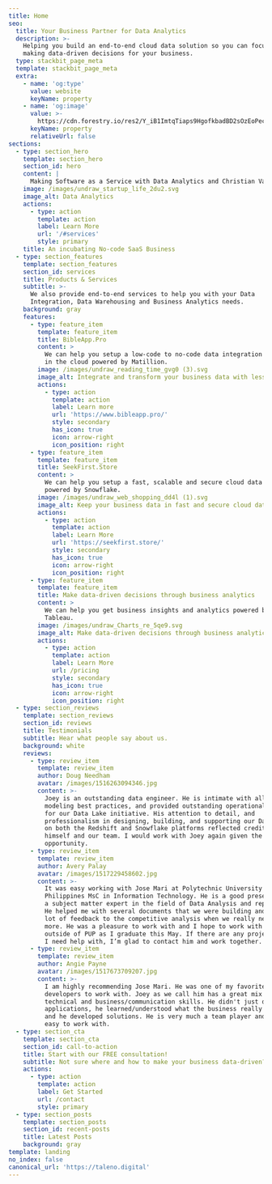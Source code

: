 ```yaml
---
title: Home
seo:
  title: Your Business Partner for Data Analytics
  description: >-
    Helping you build an end-to-end cloud data solution so you can focus on
    making data-driven decisions for your business.
  type: stackbit_page_meta
  template: stackbit_page_meta
  extra:
    - name: 'og:type'
      value: website
      keyName: property
    - name: 'og:image'
      value: >-
        https://cdn.forestry.io/res2/Y_iB1ImtqTiaps9HgofkbadBD2sOzEoPecgFWR6x6pE/fit/512/512/sm/0/aHR0cHM6Ly9hcHAu/Zm9yZXN0cnkuaW8v/cmFpbHMvYWN0aXZl/X3N0b3JhZ2UvYmxv/YnMvZXlKZmNtRnBi/SE1pT25zaWJXVnpj/MkZuWlNJNklrSkJh/SEJDU0c4NE5tZHZQ/U0lzSW1WNGNDSTZi/blZzYkN3aWNIVnlJ/am9pWW14dllsOXBa/Q0o5ZlE9PS0tNTYx/NjRiODExYjc4ZGE1/OGJiNDUzNTM1YmFi/OWM5MDA0NjdlY2M4/Yi8yLnBuZw
      keyName: property
      relativeUrl: false
sections:
  - type: section_hero
    template: section_hero
    section_id: hero
    content: |
      Making Software as a Service with Data Analytics and Christian Values.
    image: /images/undraw_startup_life_2du2.svg
    image_alt: Data Analytics
    actions:
      - type: action
        template: action
        label: Learn More
        url: '/#services'
        style: primary
    title: An incubating No-code SaaS Business
  - type: section_features
    template: section_features
    section_id: services
    title: Products & Services
    subtitle: >-
      We also provide end-to-end services to help you with your Data
      Integration, Data Warehousing and Business Analytics needs.
    background: gray
    features:
      - type: feature_item
        template: feature_item
        title: BibleApp.Pro
        content: >
          We can help you setup a low-code to no-code data integration platform
          in the cloud powered by Matillion.
        image: /images/undraw_reading_time_gvg0 (3).svg
        image_alt: Integrate and transform your business data with less or no-code
        actions:
          - type: action
            template: action
            label: Learn more
            url: 'https://www.bibleapp.pro/'
            style: secondary
            has_icon: true
            icon: arrow-right
            icon_position: right
      - type: feature_item
        template: feature_item
        title: SeekFirst.Store
        content: >
          We can help you setup a fast, scalable and secure cloud data warehouse
          powered by Snowflake.
        image: /images/undraw_web_shopping_dd4l (1).svg
        image_alt: Keep your business data in fast and secure cloud data warehouse
        actions:
          - type: action
            template: action
            label: Learn More
            url: 'https://seekfirst.store/'
            style: secondary
            has_icon: true
            icon: arrow-right
            icon_position: right
      - type: feature_item
        template: feature_item
        title: Make data-driven decisions through business analytics
        content: >
          We can help you get business insights and analytics powered by
          Tableau.
        image: /images/undraw_Charts_re_5qe9.svg
        image_alt: Make data-driven decisions through business analytics
        actions:
          - type: action
            template: action
            label: Learn More
            url: /pricing
            style: secondary
            has_icon: true
            icon: arrow-right
            icon_position: right
  - type: section_reviews
    template: section_reviews
    section_id: reviews
    title: Testimonials
    subtitle: Hear what people say about us.
    background: white
    reviews:
      - type: review_item
        template: review_item
        author: Doug Needham
        avatar: /images/1516263094346.jpg
        content: >-
          Joey is an outstanding data engineer. He is intimate with all the data
          modeling best practices, and provided outstanding operational support
          for our Data Lake initiative. His attention to detail, and
          professionalism in designing, building, and supporting our Data Lake
          on both the Redshift and Snowflake platforms reflected credit upon
          himself and our team. I would work with Joey again given the
          opportunity.
      - type: review_item
        template: review_item
        author: Avery Palay
        avatar: /images/1517229458602.jpg
        content: >-
          It was easy working with Jose Mari at Polytechnic University of the
          Philippines MsC in Information Technology. He is a good presenter and
          a subject matter expert in the field of Data Analysis and reporting.
          He helped me with several documents that we were building and added a
          lot of feedback to the competitive analysis when we really needed
          more. He was a pleasure to work with and I hope to work with him again
          outside of PUP as I graduate this May. If there are any projects that
          I need help with, I’m glad to contact him and work together.
      - type: review_item
        template: review_item
        author: Angie Payne
        avatar: /images/1517673709207.jpg
        content: >-
          I am highly recommending Jose Mari. He was one of my favorite
          developers to work with. Joey as we call him has a great mix of
          technical and business/communication skills. He didn't just develop
          applications, he learned/understood what the business really wanted
          and he developed solutions. He is very much a team player and very
          easy to work with.
  - type: section_cta
    template: section_cta
    section_id: call-to-action
    title: Start with our FREE consultation!
    subtitle: Not sure where and how to make your business data-driven?
    actions:
      - type: action
        template: action
        label: Get Started
        url: /contact
        style: primary
  - type: section_posts
    template: section_posts
    section_id: recent-posts
    title: Latest Posts
    background: gray
template: landing
no_index: false
canonical_url: 'https://taleno.digital'
---
```

